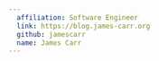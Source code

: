 ```yaml
---
  affiliation: Software Engineer
  link: https://blog.james-carr.org
  github: jamescarr
  name: James Carr
---
```


